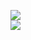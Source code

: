 ![](https://github-readme-stats.vercel.app/api?username=iaryangoyal&show_icons=true&count_private=true&include_all_commits=true&title_color=83d1a2&icon_color=9ca1b8&text_color=9ca1b8&bg_color=0f0f13)  
![](https://komarev.com/ghpvc/?username=your-github-username&color=83d1a2)  
